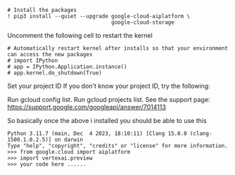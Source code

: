 ```
# Install the packages
! pip3 install --quiet --upgrade google-cloud-aiplatform \
                                 google-cloud-storage
```

Uncomment the following cell to restart the kernel
```
# Automatically restart kernel after installs so that your environment can access the new packages
# import IPython
# app = IPython.Application.instance()
# app.kernel.do_shutdown(True)
```

Set your project ID
If you don't know your project ID, try the following:

Run gcloud config list.
Run gcloud projects list.
See the support page: https://support.google.com/googleapi/answer/7014113

So basically once the above i installed you should be able to use this

```
Python 3.11.7 (main, Dec  4 2023, 18:10:11) [Clang 15.0.0 (clang-1500.1.0.2.5)] on darwin
Type "help", "copyright", "credits" or "license" for more information.
>>> from google.cloud import aiplatform
>>> import vertexai.preview
>>> your code here ......
```
